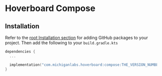 # Hoverboard Compose

## Installation

Refer to the [root Installation section](../README.md) for adding GitHub packages to your project. Then add the following to your `build.gradle.kts`

```kotlin
dependencies {
  ...

  implementation("com.michiganlabs.hoverboard:compose:THE_VERSION_NUMBER")
}
```